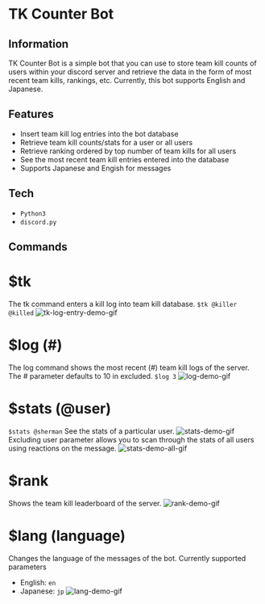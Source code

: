 # TK Counter Bot
## Information
TK Counter Bot is a simple bot that you can use to store team kill counts of users within your discord server and retrieve the data in the form of most recent team kills, rankings, etc. Currently, this bot supports English and Japanese.
## Features
- Insert team kill log entries into the bot database
- Retrieve team kill counts/stats for a user or all users
- Retrieve ranking ordered by top number of team kills for all users
- See the most recent team kill entries entered into the database
- Supports Japanese and Engish for messages

## Tech
- `Python3`
- `discord.py`

## Commands
# $tk
The tk command enters a kill log into team kill database.
`$tk @killer @killed`
![tk-log-entry-demo-gif](https://github.com/sherman-l/team_kill_count_bot/tree/main/gif/tk_enter.gif)
# $log (#)
The log command shows the most recent (#) team kill logs of the server. The # parameter defaults to 10 in excluded.
`$log 3`
![log-demo-gif](https://github.com/sherman-l/team_kill_count_bot/tree/main/gif/log.gif)
# $stats (@user)
`$stats @sherman`
See the stats of a particular user. 
![stats-demo-gif](https://github.com/sherman-l/team_kill_count_bot/tree/main/gif/stats.gif)
Excluding user parameter allows you to scan through the stats of all users using reactions on the message.
![stats-demo-all-gif](https://github.com/sherman-l/team_kill_count_bot/tree/main/gif/stats_all.gif)
# $rank
Shows the team kill leaderboard of the server.
![rank-demo-gif](https://github.com/sherman-l/team_kill_count_bot/tree/main/gif/rank.gif)
# $lang (language)
Changes the language of the messages of the bot. Currently supported parameters
- English: `en`
- Japanese: `jp`
![lang-demo-gif](https://github.com/sherman-l/team_kill_count_bot/tree/main/gif/lang.gif)

